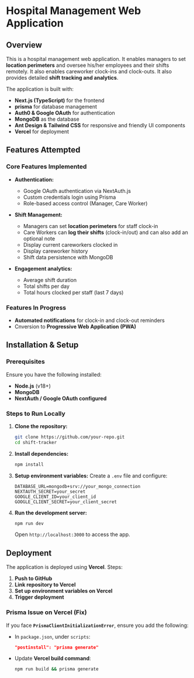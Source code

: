 # Hospital Management Web Application

## Overview
This is a hospital management web application. It enables managers to set **location perimeters** and oversee his/her employees and their shifts remotely. It also enables careworker clock-ins and clock-outs. It also provides detailed **shift tracking and analytics**.

The application is built with:
- **Next.js (TypeScript)** for the frontend
- **prisma** for database management
- **Auth0 & Google OAuth** for authentication
- **MongoDB** as the database
- **Ant Design & Tailwind CSS** for responsive and friendly UI components
- **Vercel** for deployment

## Features Attempted
### Core Features Implemented
- **Authentication:**
  - Google OAuth authentication via NextAuth.js
  - Custom credentials login using Prisma
  - Role-based access control (Manager, Care Worker)

- **Shift Management:**
  - Managers can set **location perimeters** for staff clock-in
  - Care Workers can **log their shifts** (clock-in/out) and can also add an optional note
  - Display current careworkers clocked in
  - Display careworker history
  - Shift data persistence with MongoDB

- **Engagement analytics:**
  - Average shift duration
  - Total shifts per day
  - Total hours clocked per staff (last 7 days)

### Features In Progress 
- **Automated notifications** for clock-in and clock-out reminders
- Cnversion to **Progressive Web Application (PWA)**

## Installation & Setup
### Prerequisites
Ensure you have the following installed:
- **Node.js** (v18+)
- **MongoDB**
- **NextAuth / Google OAuth configured**

### Steps to Run Locally
1. **Clone the repository:**
   ```sh
   git clone https://github.com/your-repo.git
   cd shift-tracker
   ```

2. **Install dependencies:**
   ```sh
   npm install
   ```

3. **Setup environment variables:**
   Create a `.env` file and configure:
   ```plaintext
   DATABASE_URL=mongodb+srv://your_mongo_connection
   NEXTAUTH_SECRET=your_secret
   GOOGLE_CLIENT_ID=your_client_id
   GOOGLE_CLIENT_SECRET=your_client_secret
   ```

4. **Run the development server:**
   ```sh
   npm run dev
   ```
   Open `http://localhost:3000` to access the app.

## Deployment
The application is deployed using **Vercel**. Steps:
1. **Push to GitHub**
2. **Link repository to Vercel**
3. **Set up environment variables on Vercel**
4. **Trigger deployment**

### Prisma Issue on Vercel (Fix)
If you face **`PrismaClientInitializationError`**, ensure you add the following:
- In `package.json`, under `scripts`:
  ```json
  "postinstall": "prisma generate"
  ```
- Update **Vercel build command**:
  ```sh
  npm run build && prisma generate
  ```
